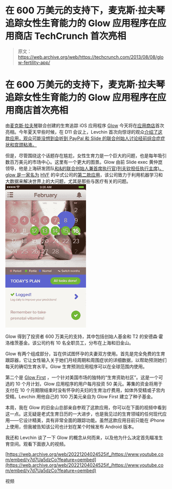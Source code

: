 # 在 600 万美元的支持下，麦克斯·拉夫琴追踪女性生育能力的 Glow 应用程序在应用商店 TechCrunch 首次亮相

> 原文：<https://web.archive.org/web/https://techcrunch.com/2013/08/08/glow-fertility-app/>

# 在 600 万美元的支持下，麦克斯·拉夫琴追踪女性生育能力的 Glow 应用程序在应用商店首次亮相

由[麦克斯·拉夫琴](https://web.archive.org/web/20221204024525/http://www.crunchbase.com/person/max-levchin)联合创建的生育追踪 iOS 应用程序 [Glow](https://web.archive.org/web/20221204024525/http://www.glowapp.com/) 今天将在[应用商店](https://web.archive.org/web/20221204024525/https://itunes.apple.com/app/id638021335)首次亮相。今年夏天早些时候，在 D11 会议上，Levchin 首次向惊讶的观众[介绍了这款应用，观众可能没想到会听到 PayPal 和 Slide 的联合创始人讨论经前综合症症状和宫颈粘液。](https://web.archive.org/web/20221204024525/http://blogs.wsj.com/digits/2013/05/29/d11-levchin-brings-big-data-to-fertility-with-glow/)

但是，尽管围绕这个话题存在尴尬，女性生育力是一个巨大的问题，也是每年吸引数百万美元的市场中心。这里有一个更大的图景。Glow 由前 Slide exec 黄仲崑领导，他是上海研发团队[和&的联合创始人兼首席执行官(列夫钦担任执行主席)。glow 是一家名为](https://web.archive.org/web/20221204024525/http://www.cityweekend.com.cn/shanghai/articles/mag-sh/cover-story/paypal-co-founder-sets-up-shop-in-shanghai/) [HVF](https://web.archive.org/web/20221204024525/http://www.crunchbase.com/company/hvf) 的伞式公司的[第二款应用](https://web.archive.org/web/20221204024525/https://beta.techcrunch.com/2013/05/12/i-love-you-b/)，该公司致力于利用机器学习和大数据来解决世界上的大问题，尤其是那些与医疗有关的问题。 [![glowimage](img/836030e7fe0cd559c8f84c2d4d283f16.png)](https://web.archive.org/web/20221204024525/https://beta.techcrunch.com/wp-content/uploads/2013/08/glowimage.png)

Glow 得到了投资者 600 万美元的支持，其中包括创始人基金和 T2 的安德森·霍洛维茨基金。该公司约有 10 名全职员工，分布在上海和旧金山。

Glow 有两个组成部分，旨在供试图怀孕的夫妻双方使用。首先是完全免费的生育跟踪器，它让女性输入关于她们月经周期和周围症状的详细数据，以帮助预测她们每天的确切生育水平。Glow 生育预测应用程序可以在全球范围内使用。

第二个是 [Glow First](https://web.archive.org/web/20221204024525/https://www.glowing.com/glow_first#mtop) ，一个针对美国市场的独特的“生育资助社区”。这是一个可选的 10 个月计划，Glow 应用程序的用户每月投资 50 美元。筹集的资金将用于支付在 10 个月期限结束时没有怀孕的夫妇的生育治疗费用，如体外受精或子宫内受精。Levchin 用他自己的 100 万美元亲自为 Glow First 建立了种子基金。

本周，我在 Glow 的旧金山总部亲自参观了这款应用，你可以在下面的视频中看到这一点。这无疑是老式生育日历的一大进步，也是我见过的生育领域的任何现代应用——它设计精美，具有非常全面的跟踪功能。虽然这款应用目前只能在 iPhone 上使用，但我被告知该公司也计划在某个时候发布 Android 版本。

我还和 Levchin 谈了一下 Glow 的概念从何而来，以及他为什么决定首先瞄准生育空间。观看下面嵌入的视频。

[https://web.archive.org/web/20221204024525if_/https://www.youtube.com/embed/y7d7Ua5dzCo?feature=oembed](https://web.archive.org/web/20221204024525if_/https://www.youtube.com/embed/y7d7Ua5dzCo?feature=oembed)

视频